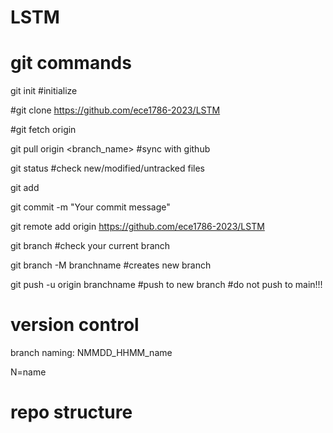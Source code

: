 # LSTM

# git commands
git init	#initialize

#git clone https://github.com/ece1786-2023/LSTM

#git fetch origin

git pull origin <branch_name> #sync with github

git status	#check new/modified/untracked files

git add <file1> <file2>

git commit -m "Your commit message"

git remote add origin https://github.com/ece1786-2023/LSTM

git branch	#check your current branch

git branch -M branchname #creates new branch

git push -u origin branchname #push to new branch #do not push to main!!!


# version control 
branch naming: NMMDD_HHMM_name

N=name

# repo structure
